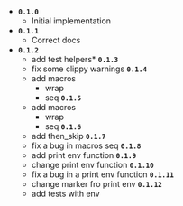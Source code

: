 * **`0.1.0`**
    * Initial implementation 
* **`0.1.1`**
  * Correct docs
* **`0.1.2`**
  * add test helpers* 
**`0.1.3`**
  * fix some clippy warnings
**`0.1.4`**
  * add macros 
    * wrap
    * seq
**`0.1.5`**
  * add macros 
    * wrap
    * seq
**`0.1.6`**
  * add then_skip
**`0.1.7`**
  * fix a bug in macros seq
**`0.1.8`**
  * add print env function
**`0.1.9`**
  * change print env function
**`0.1.10`**
  * fix a bug  in a print env function
**`0.1.11`**
  * change marker fro print env
**`0.1.12`**
  * add tests with env
 